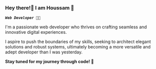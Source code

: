 ### Hey there!👋 I am Houssam 🌟

**_`Web Developer 👨‍💻`_**

I'm a passionate web developer who thrives on crafting seamless and innovative digital experiences.

I aspire to push the boundaries of my skills, seeking to architect elegant solutions and robust systems, ultimately becoming a more versatile and adept developer than I was yesterday.

**Stay tuned for my journey through code! 🚀**


